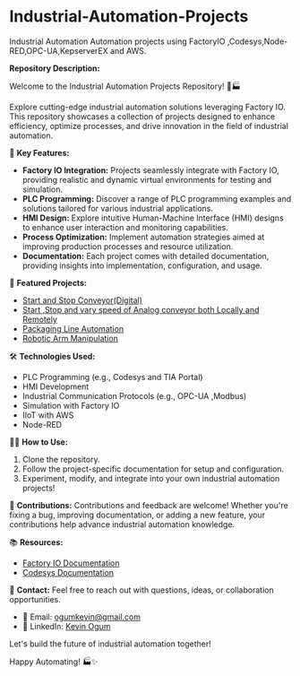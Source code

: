 # Industrial-Automation-Projects
Industrial Automation Automation projects using FactoryIO ,Codesys,Node-RED,OPC-UA,KepserverEX and AWS.

**Repository Description:**

Welcome to the Industrial Automation Projects Repository! 🤖🏭

Explore cutting-edge industrial automation solutions leveraging Factory IO. This repository showcases a collection of projects designed to enhance efficiency, optimize processes, and drive innovation in the field of industrial automation.

🔧 **Key Features:**
- **Factory IO Integration:** Projects seamlessly integrate with Factory IO, providing realistic and dynamic virtual environments for testing and simulation.
- **PLC Programming:** Discover a range of PLC programming examples and solutions tailored for various industrial applications.
- **HMI Design:** Explore intuitive Human-Machine Interface (HMI) designs to enhance user interaction and monitoring capabilities.
- **Process Optimization:** Implement automation strategies aimed at improving production processes and resource utilization.
- **Documentation:** Each project comes with detailed documentation, providing insights into implementation, configuration, and usage.

🚀 **Featured Projects:**
- [Start and Stop Conveyor(Digital)](#)
- [Start ,Stop and vary speed of Analog conveyor both Locally and Remotely](#)
- [Packaging Line Automation](#)
- [Robotic Arm Manipulation](#)

🛠️ **Technologies Used:**
- PLC Programming (e.g., Codesys and TIA Portal)
- HMI Development 
- Industrial Communication Protocols (e.g., OPC-UA ,Modbus)
- Simulation with Factory IO
- IIoT with AWS
- Node-RED

👩‍💻 **How to Use:**
1. Clone the repository.
2. Follow the project-specific documentation for setup and configuration.
3. Experiment, modify, and integrate into your own industrial automation projects!

🤝 **Contributions:**
Contributions and feedback are welcome! Whether you're fixing a bug, improving documentation, or adding a new feature, your contributions help advance industrial automation knowledge.

📚 **Resources:**
- [Factory IO Documentation](https://docs.factoryio.com/)
- [Codesys Documentation](https://help.codesys.com/)

📧 **Contact:**
Feel free to reach out with questions, ideas, or collaboration opportunities.
- 📩 Email: [ogumkevin@gmail.com](mailto:ogumkevin@gmail.com)
- 🔗 LinkedIn: [Kevin Ogum](https://www.linkedin.com/in/kevin-ogum-485737210/)

Let's build the future of industrial automation together!

Happy Automating! 🏭✨
